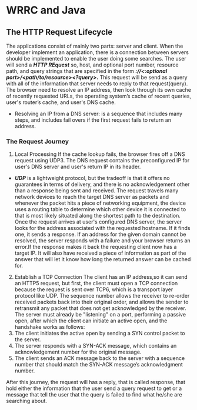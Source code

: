 # WRRC and Java

## The HTTP Request Lifecycle
The applications consist of mainly two parts: server and client. When the developer implement an application, there is a connection between servers should be implemented to enable the user doing some searches. The user will send a ***HTTP REquest*** so, host, and optional port number, resource path, and query strings that are specified in the form ***<protocol>://<host><:optional port>/<path/to/resource><?query>.***
This request will be send as a query with all of the information that server needs to reply to that request(query). The browser need to resolve an IP address, then look through its own cache of recently requested URLs, the operating system’s cache of recent queries, user's router’s cache, and user's DNS cache.
* Resolving an IP from a DNS server: is a sequence that includes many steps, and includes fail overs if the first request fails to return an address.

### The Request Journey
1. Local Processing 
If the cache lookup fails, the browser fires off a DNS request using UDP3.
The DNS request contains the preconfigured IP for user's DNS server and user's return IP in its header. 
* ***UDP*** is a lightweight protocol, but the tradeoff is that it offers no guarantees in terms of delivery, and there is no acknowledgement other than a response being sent and received.
The request travels many network devices to reach the target DNS server as packets and whenever the packet hits a piece of networking equipment, the device uses a routing table to determine which other device it is connected to that is most likely situated along the shortest path to the destination. Once the request arrives at user's configured DNS server, the server looks for the address associated with the requested hostname. If it finds one, it sends a response. If an address for the given domain cannot be resolved, the server responds with a failure and your browser returns an error.If the response makes it back the requesting client now has a target IP. 
It will also have received a piece of information as part of the answer that will let it know how long the returned answer can be cached for.


2. Establish a TCP Connection
The client has an IP address,so it can send an HTTP5 request, but first, the client must open a TCP connection because the request is sent over TCP6, which is a transport layer protocol like UDP.
The sequence number allows the receiver to re-order received packets back into their original order, and allows the sender to retransmit any packet that does not get acknowledged by the receiver.
The server must already be "listening" on a port, performing a passive open, after which the client can initiate an active open, and the handshake works as follows:
1. The client initiates the active open by sending a SYN control packet to the server.
2. The server responds with a SYN-ACK message, which contains an acknowledgement number for the original message.
3. The client sends an ACK message back to the server with a sequence number that should match the SYN-ACK message’s acknowledgment number.

After this journey, the request will has a reply, that is called response, that hold either the information that the user send a query request to get or a message that tell the user that the query is failed to find what he/she are searching about.
